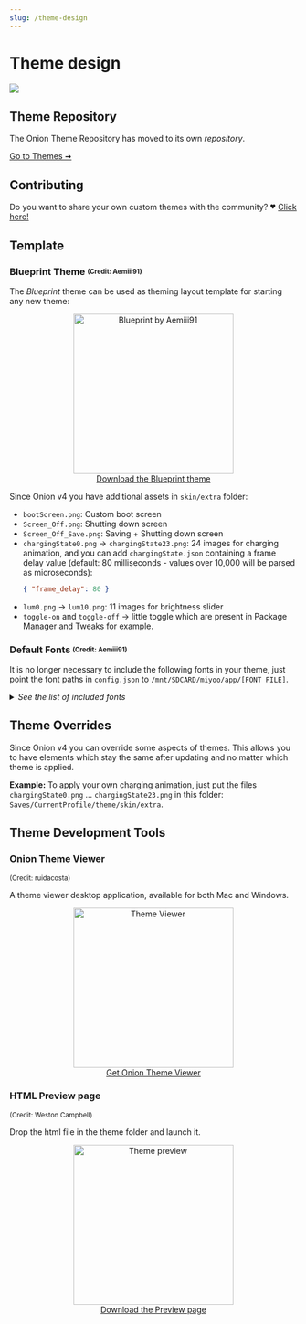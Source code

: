 ```yaml
---
slug: /theme-design
---
```



# Theme design

*![](https://user-images.githubusercontent.com/98862735/178886298-516ac53b-a7da-4568-a788-f97ece6b6c67.png)*


## Theme Repository

The Onion Theme Repository has moved to its own *repository*.

[Go to Themes ➜](https://github.com/OnionUI/Themes/blob/main/README.md)


## Contributing

Do you want to share your own custom themes with the community? <sup><sub>❤️</sub></sup> [Click here!](https://github.com/OnionUI/Themes/blob/main/CONTRIBUTING.md)


## Template 

### Blueprint Theme <sub><sup>(Credit: Aemiii91)</sup></sub>

The *Blueprint* theme can be used as theming layout template for starting any new theme:

<p align="center"><a href="https://github.com/OnionUI/Themes/blob/main/release/Blueprint%20by%20Aemiii91.zip?raw=true"><img title="Blueprint by Aemiii91" width="280px" src="https://github.com/OnionUI/Themes/raw/main/themes/Blueprint%20by%20Aemiii91/preview.png?raw=true" /><br/>
Download the Blueprint theme</a></p>

Since Onion v4 you have additional assets in `skin/extra` folder: 
* `bootScreen.png`: Custom boot screen
* `Screen_Off.png`: Shutting down screen
* `Screen_Off_Save.png`: Saving + Shutting down screen
* `chargingState0.png` -> `chargingState23.png`: 24 images for charging animation, and you can add `chargingState.json` containing a frame delay value (default: 80 milliseconds - values over 10,000 will be parsed as microseconds):
  ```json
  { "frame_delay": 80 }
  ```
* `lum0.png` -> `lum10.png`: 11 images for brightness slider
* `toggle-on` and `toggle-off` -> little toggle which are present in Package Manager and Tweaks for example.

### Default Fonts <sub><sup>(Credit: Aemiii91)</sup></sub>

It is no longer necessary to include the following fonts in your theme, just point the font paths in `config.json` to `/mnt/SDCARD/miyoo/app/[FONT FILE]`.

<details>
<summary><i>See the list of included fonts</i></summary><br/>

**BPreplay Bold**  
`/mnt/SDCARD/miyoo/app/BPreplayBold.otf`

> ![BPreplayBold.otf](https://user-images.githubusercontent.com/44569252/180784703-d18c8522-9ced-4edb-807e-bcc0f3cbf6c5.png)

<sup><a href="https://www.fontsquirrel.com/fonts/download/BPreplay">Download BPreplay</a> • <a href="https://www.fontsquirrel.com/license/BPreplay">OFL License</a></sup>


**Exo 2 Bold Italic**  
`/mnt/SDCARD/miyoo/app/Exo-2-Bold-Italic.ttf`

> ![Exo-2-Bold-Italic.ttf](https://user-images.githubusercontent.com/44569252/180785009-27df242d-6b42-4a09-9291-2694026abda3.png)

<sup><a href="https://www.ndiscover.com/exo-2-0/">Download Exo 2</a> • <a href="https://www.fontsquirrel.com/license/exo-2">OFL License</a></sup>


**Helvetica Neue**  
`/mnt/SDCARD/miyoo/app/Helvetica-Neue-2.ttf`

> ![Helvetica-Neue-2.ttf](https://user-images.githubusercontent.com/44569252/180785120-e3af9ea8-63d0-413a-ab11-712de82f81d3.png)

<sup>Free for personal use</sup>


**Helvetica Neue Bold**  
`/mnt/SDCARD/miyoo/app/HENB.ttf`

> ![HENB.ttf](https://user-images.githubusercontent.com/44569252/180785278-1aeb528e-2c86-4a4e-827a-ea14cd5e4fff.png)

<sup>Free for personal use</sup>


**WenQuanYi Micro Hei**  
`/mnt/SDCARD/miyoo/app/wqy-microhei.ttc`

> ![wqy-microhei.ttc](https://user-images.githubusercontent.com/44569252/180785427-496b49df-037c-4d3b-897b-ac20881aef44.png)

<sup><a href="http://wenq.org/wqy2/index.cgi?MicroHei(en)">Download Micro Hei</a> • GPL License</sup>


**Adobe Blank**  
`/mnt/SDCARD/miyoo/app/AdobeBlank.ttc`

*Use this font to hide specific text elements in your theme.*

> "Adobe Blank is a special-purpose OpenType font that is intended to render all Unicode code points using non-spacing and non-marking glyphs"

<sup><a href="https://github.com/adobe-fonts/adobe-blank">Download Adobe Blank</a> • <a href="https://github.com/adobe-fonts/adobe-blank/blob/master/LICENSE.txt">OFL License</a></sup>
</details>


## Theme Overrides

Since Onion v4 you can override some aspects of themes. This allows you to have elements which stay the same after updating and no matter which theme is applied.

**Example:** To apply your own charging animation, just put the files `chargingState0.png` ... `chargingState23.png` in this folder: `Saves/CurrentProfile/theme/skin/extra`.


## Theme Development Tools

### Onion Theme Viewer
<sup>(Credit: ruidacosta)</sup>

A theme viewer desktop application, available for both Mac and Windows.

<p align="center"><a href="https://github.com/syphen/onion-theme-viewer/releases"><img title="Theme Viewer" width="280px" src="https://user-images.githubusercontent.com/98862735/179321252-235d31ba-579a-46dd-a266-8cca32b8f4fd.png?raw=true" /><br/>
Get Onion Theme Viewer</a></p>


### HTML Preview page
<sup>(Credit: Weston Campbell)</sup>

Drop the html file in the theme folder and launch it.

<p align="center"><a href="https://github.com/OnionUI/Onion/files/9037560/Theme_Preview_2022MAY07.1.zip"><img title="Theme preview" width="280px" src="https://user-images.githubusercontent.com/16885275/167720395-196d8fd3-9cdc-4295-b49d-6d617feee8d0.png?raw=true" /><br/>
Download the Preview page</a></p>
